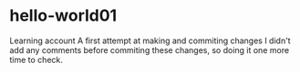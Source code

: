 # hello-world01
Learning account
A first attempt at making and commiting changes
I didn't add any comments before commiting these changes, so doing it one more time to check.
